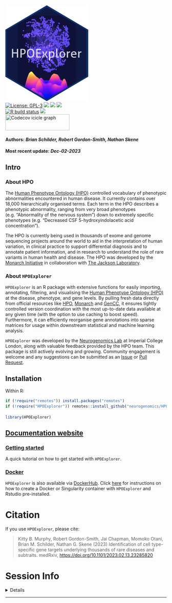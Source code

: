 <img src='https://github.com/neurogenomics/HPOExplorer/raw/master/inst/hex/hex.png' title='Hex sticker for HPOExplorer' height='300'><br>
[![License:
GPL-3](https://img.shields.io/badge/license-GPL--3-blue.svg)](https://cran.r-project.org/web/licenses/GPL-3)
[![](https://img.shields.io/badge/devel%20version-0.99.12-black.svg)](https://github.com/neurogenomics/HPOExplorer)
[![](https://img.shields.io/github/languages/code-size/neurogenomics/HPOExplorer.svg)](https://github.com/neurogenomics/HPOExplorer)
[![](https://img.shields.io/github/last-commit/neurogenomics/HPOExplorer.svg)](https://github.com/neurogenomics/HPOExplorer/commits/master)
<br> [![R build
status](https://github.com/neurogenomics/HPOExplorer/workflows/rworkflows/badge.svg)](https://github.com/neurogenomics/HPOExplorer/actions)
[![](https://codecov.io/gh/neurogenomics/HPOExplorer/branch/master/graph/badge.svg)](https://app.codecov.io/gh/neurogenomics/HPOExplorer)
<br>
<a href='https://app.codecov.io/gh/neurogenomics/HPOExplorer/tree/master' target='_blank'><img src='https://codecov.io/gh/neurogenomics/HPOExplorer/branch/master/graphs/icicle.svg' title='Codecov icicle graph' width='200' height='50' style='vertical-align: top;'></a>  
<h4>  
Authors: <i>Brian Schilder, Robert Gordon-Smith, Nathan Skene</i>  
</h4>
<h4>  
Most recent update: <i>Dec-02-2023</i>  
</h4>

## Intro

### About HPO

The [Human Phenotype Ontology (HPO)](https://hpo.jax.org/app/)
controlled vocabulary of phenotypic abnormalities encountered in human
disease. It currently contains over 18,000 hierarchically organised
terms. Each term in the HPO describes a phenotypic abnormality, ranging
from very broad phenotypes (e.g. “Abnormality of the nervous system”)
down to extremely specific phenotypes (e.g. “Decreased CSF
5-hydroxyindolacetic acid concentration”).

The HPO is currently being used in thousands of exome and genome
sequencing projects around the world to aid in the interpretation of
human variation, in clinical practice to support differential diagnosis
and to annotate patient information, and in research to understand the
role of rare variants in human health and disease. The HPO was developed
by the [Monarch Initiative](https://monarchinitiative.org/) in
collaboration with [The Jackson Laboratory](https://www.jax.org/).

### About `HPOExplorer`

`HPOExplorer` is an R package with extensive functions for easily
importing, annotating, filtering, and visualising the [Human Phenotype
Ontology (HPO)](https://hpo.jax.org/app/) at the disease, phenotype, and
gene levels. By pulling fresh data directly from official resources like
[HPO](https://hpo.jax.org/app/),
[Monarch](https://monarchinitiative.org/) and
[GenCC](https://thegencc.org/), it ensures tightly controlled version
coordination with the most up-to-date data available at any given time
(with the option to use caching to boost speed). Furthermore, it can
efficiently reorganise gene annotations into sparse matrices for usage
within downstream statistical and machine learning analysis.

`HPOExplorer` was developed by the [Neurogenomics
Lab](https://www.neurogenomics.co.uk/) at Imperial College London, along
with valuable feedback provided by the HPO team. This package is still
actively evolving and growing. Community engagement is welcome and any
suggestions can be submitted as an
[Issue](https://github.com/neurogenomics/HPOExplorer/issues) or [Pull
Request](https://github.com/neurogenomics/HPOExplorer/pulls).

## Installation

Within R:

``` r
if (!require("remotes")) install.packages("remotes")
if (!require("HPOExplorer")) remotes::install_github("neurogenomics/HPOExplorer")

library(HPOExplorer)
```

## [Documentation website](https://neurogenomics.github.io/HPOExplorer/)

### [Getting started](https://neurogenomics.github.io/HPOExplorer/articles/HPOExplorer.html)

A quick tutorial on how to get started with `HPOExplorer`.

### [Docker](https://neurogenomics.github.io/HPOExplorer/articles/docker.html)

`HPOExplorer` is also available via
[DockerHub](https://hub.docker.com/repository/docker/neurogenomicslab/hpoexplorer).
Click
[here](https://neurogenomics.github.io/HPOExplorer/articles/docker.html)
for instructions on how to create a Docker or Singularity container with
`HPOExplorer` and Rstudio pre-installed.

# Citation

If you use `HPOExplorer`, please cite:

<!-- Modify this by editing the file: inst/CITATION  -->

> Kitty B. Murphy, Robert Gordon-Smith, Jai Chapman, Momoko Otani, Brian
> M. Schilder, Nathan G. Skene (2023) Identification of cell
> type-specific gene targets underlying thousands of rare diseases and
> subtraits. medRxiv, <https://doi.org/10.1101/2023.02.13.23285820>

# Session Info

<details>

``` r
utils::sessionInfo()
```

    ## R version 4.3.1 (2023-06-16)
    ## Platform: aarch64-apple-darwin20 (64-bit)
    ## Running under: macOS Sonoma 14.1.1
    ## 
    ## Matrix products: default
    ## BLAS:   /Library/Frameworks/R.framework/Versions/4.3-arm64/Resources/lib/libRblas.0.dylib 
    ## LAPACK: /Library/Frameworks/R.framework/Versions/4.3-arm64/Resources/lib/libRlapack.dylib;  LAPACK version 3.11.0
    ## 
    ## locale:
    ## [1] en_US.UTF-8/en_US.UTF-8/en_US.UTF-8/C/en_US.UTF-8/en_US.UTF-8
    ## 
    ## time zone: Europe/London
    ## tzcode source: internal
    ## 
    ## attached base packages:
    ## [1] stats     graphics  grDevices utils     datasets  methods   base     
    ## 
    ## loaded via a namespace (and not attached):
    ##  [1] gtable_0.3.4        jsonlite_1.8.7      renv_1.0.3         
    ##  [4] dplyr_1.1.4         compiler_4.3.1      BiocManager_1.30.22
    ##  [7] tidyselect_1.2.0    rvcheck_0.2.1       scales_1.2.1       
    ## [10] yaml_2.3.7          fastmap_1.1.1       here_1.0.1         
    ## [13] ggplot2_3.4.4       R6_2.5.1            generics_0.1.3     
    ## [16] knitr_1.45          yulab.utils_0.1.0   tibble_3.2.1       
    ## [19] desc_1.4.2          dlstats_0.1.7       rprojroot_2.0.4    
    ## [22] munsell_0.5.0       pillar_1.9.0        RColorBrewer_1.1-3 
    ## [25] rlang_1.1.2         utf8_1.2.4          cachem_1.0.8       
    ## [28] badger_0.2.3        xfun_0.41           fs_1.6.3           
    ## [31] memoise_2.0.1.9000  cli_3.6.1           magrittr_2.0.3     
    ## [34] rworkflows_1.0.2    digest_0.6.33       grid_4.3.1         
    ## [37] rstudioapi_0.15.0   lifecycle_1.0.4     vctrs_0.6.4        
    ## [40] data.table_1.14.8   evaluate_0.23       glue_1.6.2         
    ## [43] fansi_1.0.5         colorspace_2.1-0    rmarkdown_2.25     
    ## [46] tools_4.3.1         pkgconfig_2.0.3     htmltools_0.5.7

</details>
<hr>
